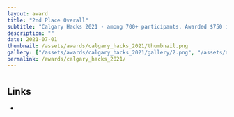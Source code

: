 ```yaml
---
layout: award
title: "2nd Place Overall"
subtitle: "Calgary Hacks 2021 - among 700+ participants. Awarded $750 in prizes"
description: ""
date: 2021-07-01
thumbnail: /assets/awards/calgary_hacks_2021/thumbnail.png
gallery: ["/assets/awards/calgary_hacks_2021/gallery/2.png", "/assets/awards/calgary_hacks_2021/gallery/image.png"]
permalink: /awards/calgary_hacks_2021/
---
```


#

## Links

-
